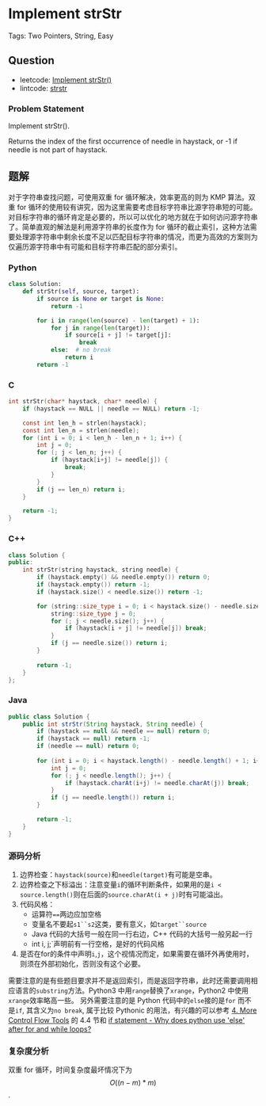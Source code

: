 # Implement strStr

Tags: Two Pointers, String, Easy

## Question

- leetcode: [Implement strStr()](https://leetcode.com/problems/implement-strstr/)
- lintcode: [strstr](http://www.lintcode.com/en/problem/strstr/)

### Problem Statement

Implement strStr().

Returns the index of the first occurrence of needle in haystack, or -1 if
needle is not part of haystack.

## 题解

对于字符串查找问题，可使用双重 for 循环解决，效率更高的则为 KMP 算法。双重 for 循环的使用较有讲究，因为这里需要考虑目标字符串比源字符串短的可能。对目标字符串的循环肯定是必要的，所以可以优化的地方就在于如何访问源字符串了。简单直观的解法是利用源字符串的长度作为 for 循环的截止索引，这种方法需要处理源字符串中剩余长度不足以匹配目标字符串的情况，而更为高效的方案则为仅遍历源字符串中有可能和目标字符串匹配的部分索引。

### Python

```python
class Solution:
    def strStr(self, source, target):
        if source is None or target is None:
            return -1

        for i in range(len(source) - len(target) + 1):
            for j in range(len(target)):
                if source[i + j] != target[j]:
                    break
            else:  # no break
                return i
        return -1
```

### C

```c
int strStr(char* haystack, char* needle) {
    if (haystack == NULL || needle == NULL) return -1;

    const int len_h = strlen(haystack);
    const int len_n = strlen(needle);
    for (int i = 0; i < len_h - len_n + 1; i++) {
        int j = 0;
        for (; j < len_n; j++) {
            if (haystack[i+j] != needle[j]) {
                break;
            }
        }
        if (j == len_n) return i;
    }

    return -1;
}
```

### C++
```c++
class Solution {
public:
    int strStr(string haystack, string needle) {
        if (haystack.empty() && needle.empty()) return 0;
        if (haystack.empty()) return -1;
        if (haystack.size() < needle.size()) return -1;

        for (string::size_type i = 0; i < haystack.size() - needle.size() + 1; i++) {
            string::size_type j = 0;
            for (; j < needle.size(); j++) {
                if (haystack[i + j] != needle[j]) break;
            }
            if (j == needle.size()) return i;
        }
        
        return -1;
    }
};
```

### Java

```java
public class Solution {
    public int strStr(String haystack, String needle) {
        if (haystack == null && needle == null) return 0;
        if (haystack == null) return -1;
        if (needle == null) return 0;
        
        for (int i = 0; i < haystack.length() - needle.length() + 1; i++) {
            int j = 0;
            for (; j < needle.length(); j++) {
                if (haystack.charAt(i+j) != needle.charAt(j)) break;
            }
            if (j == needle.length()) return i;
        }

        return -1;
    }
}
```

### 源码分析

1. 边界检查：`haystack(source)`和`needle(target)`有可能是空串。
2. 边界检查之下标溢出：注意变量`i`的循环判断条件，如果用的是`i < source.length()`则在后面的`source.charAt(i + j)`时有可能溢出。
3. 代码风格：
    - 运算符`==`两边应加空格
    - 变量名不要起`s1``s2`这类，要有意义，如`target``source`
    - Java 代码的大括号一般在同一行右边，C++ 代码的大括号一般另起一行
    - int i, j;`声明前有一行空格，是好的代码风格
3. 是否在for的条件中声明`i`,`j`，这个视情况而定，如果需要在循环外再使用时，则须在外部初始化，否则没有这个必要。

需要注意的是有些题目要求并不是返回索引，而是返回字符串，此时还需要调用相应语言的`substring`方法。Python3 中用`range`替换了`xrange`，Python2 中使用`xrange`效率略高一些。
另外需要注意的是 Python 代码中的`else`接的是`for` 而不是`if`, 其含义为`no break`, 属于比较 Pythonic 的用法，有兴趣的可以参考 [4. More Control Flow Tools](https://docs.python.org/3/tutorial/controlflow.html) 的 4.4 节和 [if statement - Why does python use 'else' after for and while loops?](http://stackoverflow.com/questions/9979970/why-does-python-use-else-after-for-and-while-loops)

### 复杂度分析

双重 for 循环，时间复杂度最坏情况下为 $$O((n-m)*m)$$.
